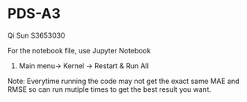 # PDS-A3
Qi Sun S3653030

For the notebook file, use Jupyter Notebook
1. Main menu-> Kernel -> Restart & Run All

Note: Everytime running the code may not get the exact same MAE and RMSE so can run mutiple times to get the best result you want.
